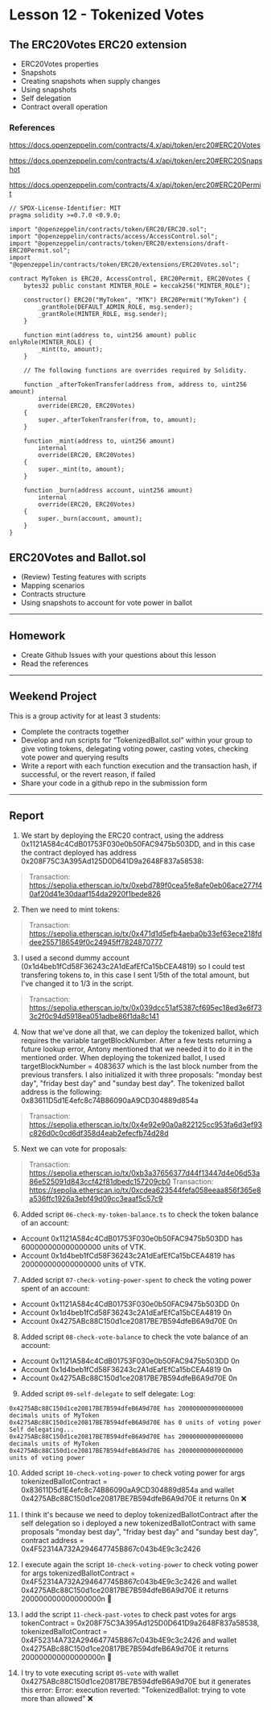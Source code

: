 # Lesson 12 - Tokenized Votes

## The ERC20Votes ERC20 extension

* ERC20Votes properties
* Snapshots
* Creating snapshots when supply changes
* Using snapshots
* Self delegation
* Contract overall operation

### References
<https://docs.openzeppelin.com/contracts/4.x/api/token/erc20#ERC20Votes>

<https://docs.openzeppelin.com/contracts/4.x/api/token/erc20#ERC20Snapshot>

<https://docs.openzeppelin.com/contracts/4.x/api/token/erc20#ERC20Permit>

    // SPDX-License-Identifier: MIT
    pragma solidity >=0.7.0 <0.9.0;
    
    import "@openzeppelin/contracts/token/ERC20/ERC20.sol";
    import "@openzeppelin/contracts/access/AccessControl.sol";
    import "@openzeppelin/contracts/token/ERC20/extensions/draft-ERC20Permit.sol";
    import "@openzeppelin/contracts/token/ERC20/extensions/ERC20Votes.sol";
    
    contract MyToken is ERC20, AccessControl, ERC20Permit, ERC20Votes {
        bytes32 public constant MINTER_ROLE = keccak256("MINTER_ROLE");
    
        constructor() ERC20("MyToken", "MTK") ERC20Permit("MyToken") {
            _grantRole(DEFAULT_ADMIN_ROLE, msg.sender);
            _grantRole(MINTER_ROLE, msg.sender);
        }
    
        function mint(address to, uint256 amount) public onlyRole(MINTER_ROLE) {
            _mint(to, amount);
        }
    
        // The following functions are overrides required by Solidity.
    
        function _afterTokenTransfer(address from, address to, uint256 amount)
            internal
            override(ERC20, ERC20Votes)
        {
            super._afterTokenTransfer(from, to, amount);
        }
    
        function _mint(address to, uint256 amount)
            internal
            override(ERC20, ERC20Votes)
        {
            super._mint(to, amount);
        }
    
        function _burn(address account, uint256 amount)
            internal
            override(ERC20, ERC20Votes)
        {
            super._burn(account, amount);
        }
    }

## ERC20Votes and Ballot.sol

* (Review) Testing features with scripts
* Mapping scenarios
* Contracts structure
* Using snapshots to account for vote power in ballot

---

## Homework

* Create Github Issues with your questions about this lesson
* Read the references

---

## Weekend Project

This is a group activity for at least 3 students:
* Complete the contracts together
* Develop and run scripts for “TokenizedBallot.sol” within your group to give voting tokens, delegating voting power, casting votes, checking vote power and querying results
* Write a report with each function execution and the transaction hash, if successful, or the revert reason, if failed
* Share your code in a github repo in the submission form


---

## Report

1. We start by deploying the ERC20 contract, using the address 0x1121A584c4CdB01753F030e0b50FAC9475b503DD, and in this case the contract deployed has address 0x208F75C3A395Ad125D0D641D9a2648F837a58538:

> Transaction: https://sepolia.etherscan.io/tx/0xebd789f0cea5fe8afe0eb06ace277f40af20d41e30daaf154da2920f1bede826

2. Then we need to mint tokens:

> Transaction: https://sepolia.etherscan.io/tx/0x471d1d5efb4aeba0b33ef63ece218fddee2557186549f0c24945ff7824870777

3. I used a second dummy account (0x1d4beb1fCd58F36243c2A1dEafEfCa15bCEA4819) so I could test transfering tokens to, in this case I sent 1/5th of the total amount, but I've changed it to 1/3 in the script.

> Transaction: https://sepolia.etherscan.io/tx/0x039dcc51af5387cf695ec18ed3e6f733c2f0c94d5918ea051adbe86f1da8c141

4. Now that we've done all that, we can deploy the tokenized ballot, which requires the variable targetBlockNumber. After a few tests returning a future lookup error, Antony mentioned that we needed it to do it in the mentioned order. When deploying the tokenized ballot, I used targetBlockNumber = 4083637 which is the last block number from the previous transfers. I also initialized it with three proposals: "monday best day", "friday best day" and "sunday best day". The tokenized ballot address is the following: 0x83611D5d1E4efc8c74B86090aA9CD304889d854a 

> Transaction: https://sepolia.etherscan.io/tx/0x4e92e90a0a822125cc953fa6d3ef93c826d0c0cd6df358d4eab2efecfb74d28d

5. Next we can vote for proposals:

> Transaction: https://sepolia.etherscan.io/tx/0xb3a37656377d44f13447d4e06d53a86e525091d843ccf42f81dbedc157209cb0
> Transaction: https://sepolia.etherscan.io/tx/0xcdea623544fefa058eeaa856f365e8a536ffc1926a3ebf49d09cc3eaaf5c57c9

6. Added script `06-check-my-token-balance.ts` to check the token balance of an account:
- Account 0x1121A584c4CdB01753F030e0b50FAC9475b503DD has 600000000000000000 units of VTK.
- Account 0x1d4beb1fCd58F36243c2A1dEafEfCa15bCEA4819 has 200000000000000000 units of VTK.

7. Added script `07-check-voting-power-spent` to check the voting power spent of an account:
- Account 0x1121A584c4CdB01753F030e0b50FAC9475b503DD 0n
- Account 0x1d4beb1fCd58F36243c2A1dEafEfCa15bCEA4819 0n
- Account 0x4275ABc88C150d1ce20817BE7B594dfeB6A9d70E 0n

8. Added script `08-check-vote-balance` to check the vote balance of an account:
- Account 0x1121A584c4CdB01753F030e0b50FAC9475b503DD 0n
- Account 0x1d4beb1fCd58F36243c2A1dEafEfCa15bCEA4819 0n
- Account 0x4275ABc88C150d1ce20817BE7B594dfeB6A9d70E 0n

9. Added script `09-self-delegate` to self delegate:
Log:
```shell
0x4275ABc88C150d1ce20817BE7B594dfeB6A9d70E has 200000000000000000 decimals units of MyToken
0x4275ABc88C150d1ce20817BE7B594dfeB6A9d70E has 0 units of voting power
Self delegating...
0x4275ABc88C150d1ce20817BE7B594dfeB6A9d70E has 200000000000000000 decimals units of MyToken
0x4275ABc88C150d1ce20817BE7B594dfeB6A9d70E has 200000000000000000 units of voting power
```

10. Added script `10-check-voting-power` to check voting power
for args tokenizedBallotContract = 0x83611D5d1E4efc8c74B86090aA9CD304889d854a and wallet 0x4275ABc88C150d1ce20817BE7B594dfeB6A9d70E it returns 0n ❌

11. I think it's because we need to deploy tokenizedBallotContract after the self delegation
so i deployed a new tokenizedBallotContract with same proposals "monday best day", "friday best day" and "sunday best day", contract address = 0x4F52314A732A294647745B867c043b4E9c3c2426

12. I execute again the script `10-check-voting-power` to check voting power
for args tokenizedBallotContract = 0x4F52314A732A294647745B867c043b4E9c3c2426 and wallet 0x4275ABc88C150d1ce20817BE7B594dfeB6A9d70E it returns 200000000000000000n 🎊

13. I add the script `11-check-past-votes` to check past votes
for args tokenContract = 0x208F75C3A395Ad125D0D641D9a2648F837a58538, tokenizedBallotContract = 0x4F52314A732A294647745B867c043b4E9c3c2426 and wallet 0x4275ABc88C150d1ce20817BE7B594dfeB6A9d70E it returns 200000000000000000n 🎊

14. I try to vote executing script `05-vote` with wallet 0x4275ABc88C150d1ce20817BE7B594dfeB6A9d70E but it generates this error:
Error: execution reverted: "TokenizedBallot: trying to vote more than allowed" ❌